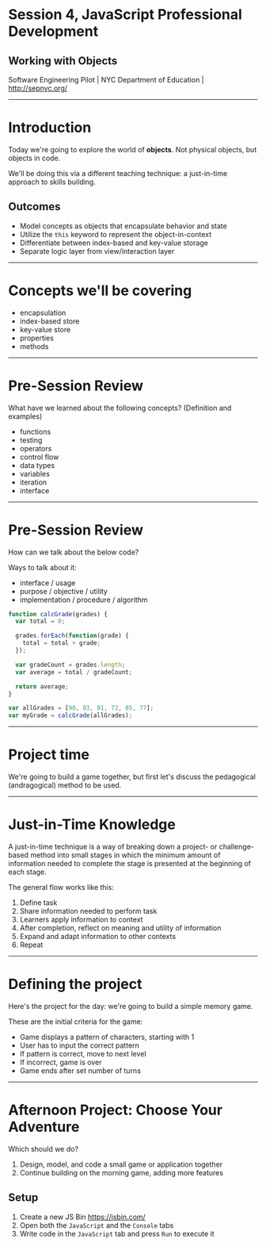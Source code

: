 <!-- background: #3e7997 -->
<!-- color: #fff -->
<!-- font: frutiger -->

# Session 4, JavaScript Professional Development

## Working with Objects

Software Engineering Pilot | NYC Department of Education | http://sepnyc.org/

***

<!-- background: #3e7997 -->
<!-- color: #fff -->
<!-- font: frutiger -->

# Introduction

Today we're going to explore the world of **objects**. Not physical objects, but objects in code.

We'll be doing this via a different teaching technique: a just-in-time approach to skills building.

## Outcomes

- Model concepts as objects that encapsulate behavior and state
- Utilize the `this` keyword to represent the object-in-context
- Differentiate between index-based and key-value storage
- Separate logic layer from view/interaction layer

***

<!-- background: #3e7997 -->
<!-- color: #fff -->
<!-- font: frutiger -->

# Concepts we'll be covering

- encapsulation
- index-based store
- key-value store
- properties
- methods

***

<!-- background: #3e7997 -->
<!-- color: #fff -->
<!-- font: frutiger -->

# Pre-Session Review

What have we learned about the following concepts? (Definition and examples)

- functions
- testing
- operators
- control flow
- data types
- variables
- iteration
- interface

***

<!-- background: #3e7997 -->
<!-- color: #fff -->
<!-- font: frutiger -->

# Pre-Session Review

How can we talk about the below code?

Ways to talk about it:
- interface / usage
- purpose / objective / utility
- implementation / procedure / algorithm

```javascript
function calcGrade(grades) {
  var total = 0;

  grades.forEach(function(grade) {
    total = total + grade;
  });

  var gradeCount = grades.length;
  var average = total / gradeCount;

  return average;
}

var allGrades = [90, 83, 91, 72, 85, 77];
var myGrade = calcGrade(allGrades);
```

***

<!-- background: #3e7997 -->
<!-- color: #fff -->
<!-- font: frutiger -->

# Project time

We're going to build a game together, but first let's discuss the pedagogical (andragogical) method to be used.

***

<!-- background: #3e7997 -->
<!-- color: #fff -->
<!-- font: frutiger -->

# Just-in-Time Knowledge

A just-in-time technique is a way of breaking down a project- or challenge-based method into small stages in which the minimum amount of information needed to complete the stage is presented at the beginning of each stage.

The general flow works like this:

1. Define task
1. Share information needed to perform task
1. Learners apply information to context
1. After completion, reflect on meaning and utility of information
1. Expand and adapt information to other contexts
1. Repeat

***

<!-- background: #3e7997 -->
<!-- color: #fff -->
<!-- font: frutiger -->

# Defining the project

Here's the project for the day: we're going to build a simple memory game.

These are the initial criteria for the game:

- Game displays a pattern of characters, starting with 1
- User has to input the correct pattern
- If pattern is correct, move to next level
- If incorrect, game is over
- Game ends after set number of turns

***

<!-- background: #3e7997 -->
<!-- color: #fff -->
<!-- font: frutiger -->

# Afternoon Project: Choose Your Adventure

Which should we do?

1. Design, model, and code a small game or application together
2. Continue building on the morning game, adding more features

## Setup

1. Create a new JS Bin https://jsbin.com/
1. Open both the `JavaScript` and the `Console` tabs
1. Write code in the `JavaScript` tab and press `Run` to execute it

